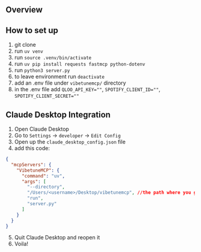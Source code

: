 ## Overview


## How to set up
1. git clone
2. run `uv venv`
3. run `source .venv/bin/activate`
4. run `uv pip install requests fastmcp python-dotenv`
5. run `python3 server.py`
6. to leave environment run `deactivate`
7. add an .env file under `vibetunemcp/` directory
8. in the .env file add `QLOO_API_KEY=""`, `SPOTIFY_CLIENT_ID=""`, `SPOTIFY_CLIENT_SECRET=""`

## Claude Desktop Integration
1. Open Claude Desktop
2. Go to `Settings` -> `developer` -> `Edit Config`
3. Open up the `claude_desktop_config.json` file
4. add this code: 
```json
{
  "mcpServers": {
    "VibetuneMCP": {
      "command": "uv",
      "args": [
        "--directory",
        "/Users/<username>/Desktop/vibetunemcp", //the path where you git cloned the project
        "run",
        "server.py"
      ]
    }
  }
}
```
5. Quit Claude Desktop and reopen it
6. Voila!

